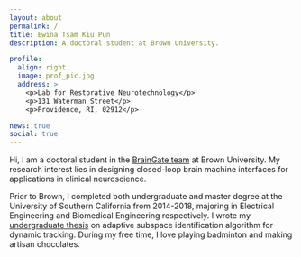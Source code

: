 ```yaml
---
layout: about
permalink: /
title: Ewina Tsam Kiu Pun
description: A doctoral student at Brown University.

profile:
  align: right
  image: prof_pic.jpg
  address: >
    <p>Lab for Restorative Neurotechnology</p>
    <p>131 Waterman Street</p>
    <p>Providence, RI, 02912</p>

news: true
social: true
---
```


Hi, I am a doctoral student in the <a href="https://www.braingate.org/">BrainGate team</a> at Brown University. My research interest lies in designing closed-loop brain machine interfaces for applications in clinical neuroscience.

Prior to Brown, I completed both undergraduate and master degree at the University of Southern California from 2014-2018, majoring in Electrical Engineering and Biomedical Engineering respectively. I wrote my <a href="http://ewinapun.tk/projects/2_project/">undergraduate thesis</a> on adaptive subspace identification algorithm for dynamic tracking. During my free time, I love playing badminton and making artisan chocolates.
